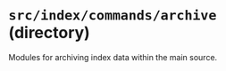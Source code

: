 # `src/index/commands/archive` (directory)

Modules for archiving index data within the main source.